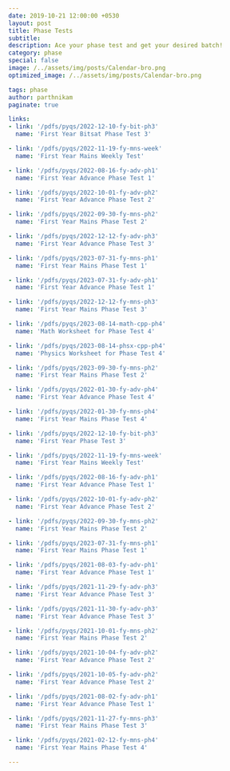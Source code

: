 ```yaml
---
date: 2019-10-21 12:00:00 +0530
layout: post
title: Phase Tests
subtitle: 
description: Ace your phase test and get your desired batch!
category: phase
special: false
image: /../assets/img/posts/Calendar-bro.png
optimized_image: /../assets/img/posts/Calendar-bro.png

tags: phase
author: parthnikam
paginate: true

links:
- link: '/pdfs/pyqs/2022-12-10-fy-bit-ph3'
  name: 'First Year Bitsat Phase Test 3'

- link: '/pdfs/pyqs/2022-11-19-fy-mns-week'
  name: 'First Year Mains Weekly Test'

- link: '/pdfs/pyqs/2022-08-16-fy-adv-ph1'
  name: 'First Year Advance Phase Test 1'

- link: '/pdfs/pyqs/2022-10-01-fy-adv-ph2'
  name: 'First Year Advance Phase Test 2'

- link: '/pdfs/pyqs/2022-09-30-fy-mns-ph2'
  name: 'First Year Mains Phase Test 2'

- link: '/pdfs/pyqs/2022-12-12-fy-adv-ph3'
  name: 'First Year Advance Phase Test 3'

- link: '/pdfs/pyqs/2023-07-31-fy-mns-ph1'
  name: 'First Year Mains Phase Test 1'

- link: '/pdfs/pyqs/2023-07-31-fy-adv-ph1'
  name: 'First Year Advance Phase Test 1'

- link: '/pdfs/pyqs/2022-12-12-fy-mns-ph3'
  name: 'First Year Mains Phase Test 3'

- link: '/pdfs/pyqs/2023-08-14-math-cpp-ph4'
  name: 'Math Worksheet for Phase Test 4'

- link: '/pdfs/pyqs/2023-08-14-phsx-cpp-ph4'
  name: 'Physics Worksheet for Phase Test 4'

- link: '/pdfs/pyqs/2023-09-30-fy-mns-ph2'
  name: 'First Year Mains Phase Test 2'

- link: '/pdfs/pyqs/2022-01-30-fy-adv-ph4'
  name: 'First Year Advance Phase Test 4'

- link: '/pdfs/pyqs/2022-01-30-fy-mns-ph4'
  name: 'First Year Mains Phase Test 4'

- link: '/pdfs/pyqs/2022-12-10-fy-bit-ph3'
  name: 'First Year Phase Test 3'

- link: '/pdfs/pyqs/2022-11-19-fy-mns-week'
  name: 'First Year Mains Weekly Test'

- link: '/pdfs/pyqs/2022-08-16-fy-adv-ph1'
  name: 'First Year Advance Phase Test 1'

- link: '/pdfs/pyqs/2022-10-01-fy-adv-ph2'
  name: 'First Year Advance Phase Test 2'

- link: '/pdfs/pyqs/2022-09-30-fy-mns-ph2'
  name: 'First Year Mains Phase Test 2'

- link: '/pdfs/pyqs/2023-07-31-fy-mns-ph1'
  name: 'First Year Mains Phase Test 1'

- link: '/pdfs/pyqs/2021-08-03-fy-adv-ph1'
  name: 'First Year Advance Phase Test 1'

- link: '/pdfs/pyqs/2021-11-29-fy-adv-ph3'
  name: 'First Year Advance Phase Test 3'

- link: '/pdfs/pyqs/2021-11-30-fy-adv-ph3'
  name: 'First Year Advance Phase Test 3'

- link: '/pdfs/pyqs/2021-10-01-fy-mns-ph2'
  name: 'First Year Mains Phase Test 2'

- link: '/pdfs/pyqs/2021-10-04-fy-adv-ph2'
  name: 'First Year Advance Phase Test 2'

- link: '/pdfs/pyqs/2021-10-05-fy-adv-ph2'
  name: 'First Year Advance Phase Test 2'

- link: '/pdfs/pyqs/2021-08-02-fy-adv-ph1'
  name: 'First Year Advance Phase Test 1'

- link: '/pdfs/pyqs/2021-11-27-fy-mns-ph3'
  name: 'First Year Mains Phase Test 3'

- link: '/pdfs/pyqs/2021-02-12-fy-mns-ph4'
  name: 'First Year Mains Phase Test 4'

---
```


